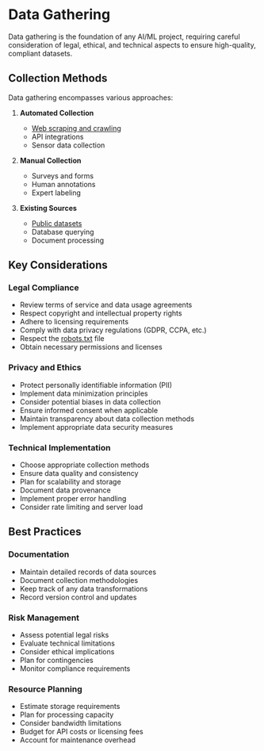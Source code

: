 # Data Gathering

Data gathering is the foundation of any AI/ML project, requiring careful consideration of legal, ethical, and technical aspects to ensure high-quality, compliant datasets.

## Collection Methods

Data gathering encompasses various approaches:

1. **Automated Collection**
   - [Web scraping and crawling](scraping.md)
   - API integrations
   - Sensor data collection

2. **Manual Collection**
   - Surveys and forms
   - Human annotations
   - Expert labeling

3. **Existing Sources**
   - [Public datasets](sources.md)
   - Database querying
   - Document processing

## Key Considerations

### Legal Compliance
- Review terms of service and data usage agreements
- Respect copyright and intellectual property rights
- Adhere to licensing requirements
- Comply with data privacy regulations (GDPR, CCPA, etc.)
- Respect the [robots.txt](https://en.wikipedia.org/wiki/Robots_exclusion_standard) file
- Obtain necessary permissions and licenses

### Privacy and Ethics
- Protect personally identifiable information (PII)
- Implement data minimization principles
- Consider potential biases in data collection
- Ensure informed consent when applicable
- Maintain transparency about data collection methods
- Implement appropriate data security measures

### Technical Implementation
- Choose appropriate collection methods
- Ensure data quality and consistency
- Plan for scalability and storage
- Document data provenance
- Implement proper error handling
- Consider rate limiting and server load

## Best Practices

### Documentation
- Maintain detailed records of data sources
- Document collection methodologies
- Keep track of any data transformations
- Record version control and updates

### Risk Management
- Assess potential legal risks
- Evaluate technical limitations
- Consider ethical implications
- Plan for contingencies
- Monitor compliance requirements

### Resource Planning
- Estimate storage requirements
- Plan for processing capacity
- Consider bandwidth limitations
- Budget for API costs or licensing fees
- Account for maintenance overhead


